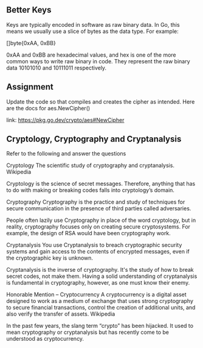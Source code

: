 ## Better Keys

Keys are typically encoded in software as raw binary data. In Go, this means we usually use a slice of bytes as the data type. For example:

[]byte{0xAA, 0xBB}

0xAA and 0xBB are hexadecimal values, and hex is one of the more common ways to write raw binary in code. They represent the raw binary data 10101010 and 10111011 respectively.

## Assignment

Update the code so that compiles and creates the cipher as intended. Here are the docs for aes.NewCipher()

link: https://pkg.go.dev/crypto/aes#NewCipher

## Cryptology, Cryptography and Cryptanalysis

Refer to the following and answer the questions

Cryptology
The scientific study of cryptography and cryptanalysis. Wikipedia

Cryptology is the science of secret messages. Therefore, anything that has to do with making or breaking codes falls into cryptology’s domain.

Cryptography
Cryptography is the practice and study of techniques for secure communication in the presence of third parties called adversaries.

People often lazily use Cryptography in place of the word cryptology, but in reality, cryptography focuses only on creating secure cryptosystems. For example, the design of RSA would have been cryptography work.

Cryptanalysis
You use Cryptanalysis to breach cryptographic security systems and gain access to the contents of encrypted messages, even if the cryptographic key is unknown.

Cryptanalysis is the inverse of cryptography. It's the study of how to break secret codes, not make them. Having a solid understanding of cryptanalysis is fundamental in cryptography, however, as one must know their enemy.

Honorable Mention – Cryptocurrency
A cryptocurrency is a digital asset designed to work as a medium of exchange that uses strong cryptography to secure financial transactions, control the creation of additional units, and also verify the transfer of assets. Wikipedia

In the past few years, the slang term “crypto” has been hijacked. It used to mean cryptography or cryptanalysis but has recently come to be understood as cryptocurrency.
